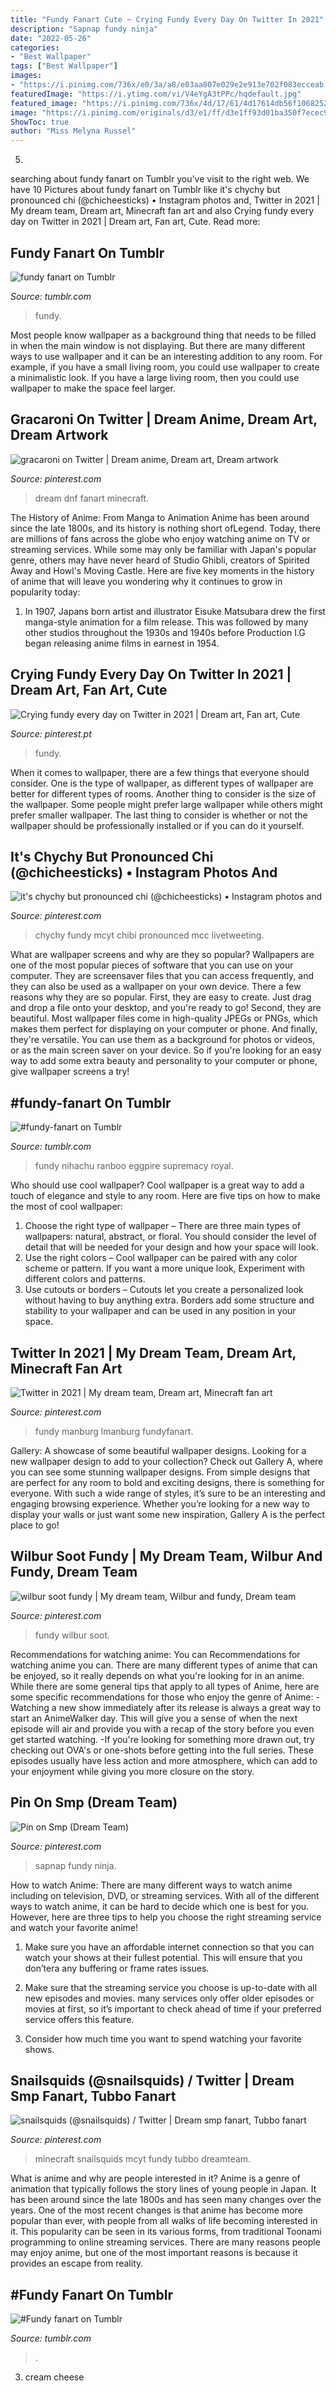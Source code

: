 ```yaml
---
title: "Fundy Fanart Cute ~ Crying Fundy Every Day On Twitter In 2021"
description: "Sapnap fundy ninja"
date: "2022-05-26"
categories:
- "Best Wallpaper"
tags: ["Best Wallpaper"]
images:
- "https://i.pinimg.com/736x/e0/3a/a8/e03aa807e029e2e913e702f083ecceab.jpg"
featuredImage: "https://i.ytimg.com/vi/V4eYgA3tPPc/hqdefault.jpg"
featured_image: "https://i.pinimg.com/736x/4d/17/61/4d17614db56f1068252dc96703a32580.jpg"
image: "https://i.pinimg.com/originals/d3/e1/ff/d3e1ff93d01ba350f7ecec966f94646f.jpg"
ShowToc: true
author: "Miss Melyna Russel"
---
```



5.

	

		
searching about fundy fanart on Tumblr you've visit to the right web. We have 10 Pictures about fundy fanart on Tumblr like it&#039;s chychy but pronounced chi (@chicheesticks) • Instagram photos and, Twitter in 2021 | My dream team, Dream art, Minecraft fan art and also Crying fundy every day on Twitter in 2021 | Dream art, Fan art, Cute. Read more:
		
    
## Fundy Fanart On Tumblr

<img loading=lazy src="https://i.ytimg.com/vi/V4eYgA3tPPc/hqdefault.jpg" onerror="this.onerror=null;this.src='https://tse3.mm.bing.net/th?id=OIP.ur0G5765E0TNIV6bDfGOnQHaFj&amp;pid=15.1';" alt="fundy fanart on Tumblr">

_Source: tumblr.com_

>fundy. 

	

Most people know wallpaper as a background thing that needs to be filled in when the main window is not displaying. But there are many different ways to use wallpaper and it can be an interesting addition to any room. For example, if you have a small living room, you could use wallpaper to create a minimalistic look. If you have a large living room, then you could use wallpaper to make the space feel larger.

    
## Gracaroni On Twitter | Dream Anime, Dream Art, Dream Artwork

<img loading=lazy src="https://i.pinimg.com/originals/d3/e1/ff/d3e1ff93d01ba350f7ecec966f94646f.jpg" onerror="this.onerror=null;this.src='https://tse2.mm.bing.net/th?id=OIP.yEF5n_kdbEY8SeNlZMk2uwHaKk&amp;pid=15.1';" alt="gracaroni on Twitter | Dream anime, Dream art, Dream artwork">

_Source: pinterest.com_

>dream dnf fanart minecraft. 

	

The History of Anime: From Manga to Animation
Anime has been around since the late 1800s, and its history is nothing short ofLegend. Today, there are millions of fans across the globe who enjoy watching anime on TV or streaming services. While some may only be familiar with Japan's popular genre, others may have never heard of Studio Ghibli, creators of Spirited Away and Howl's Moving Castle. Here are five key moments in the history of anime that will leave you wondering why it continues to grow in popularity today:
1) In 1907, Japans born artist and illustrator Eisuke Matsubara drew the first manga-style animation for a film release. This was followed by many other studios throughout the 1930s and 1940s before Production I.G began releasing anime films in earnest in 1954.

    
## Crying Fundy Every Day On Twitter In 2021 | Dream Art, Fan Art, Cute

<img loading=lazy src="https://i.pinimg.com/736x/ac/9f/88/ac9f88dfd656c5dae1fe952f1e359e8e.jpg" onerror="this.onerror=null;this.src='https://tse3.mm.bing.net/th?id=OIP.zBf37wsHHPowq-no3XcobAHaFn&amp;pid=15.1';" alt="Crying fundy every day on Twitter in 2021 | Dream art, Fan art, Cute">

_Source: pinterest.pt_

>fundy. 

	

When it comes to wallpaper, there are a few things that everyone should consider. One is the type of wallpaper, as different types of wallpaper are better for different types of rooms. Another thing to consider is the size of the wallpaper. Some people might prefer large wallpaper while others might prefer smaller wallpaper. The last thing to consider is whether or not the wallpaper should be professionally installed or if you can do it yourself.

    
## It&#039;s Chychy But Pronounced Chi (@chicheesticks) • Instagram Photos And

<img loading=lazy src="https://i.pinimg.com/736x/e0/3a/a8/e03aa807e029e2e913e702f083ecceab.jpg" onerror="this.onerror=null;this.src='https://tse4.mm.bing.net/th?id=OIP.ROR6hIQkZQqj2Pn9mCjMZAHaHQ&amp;pid=15.1';" alt="it&#039;s chychy but pronounced chi (@chicheesticks) • Instagram photos and">

_Source: pinterest.com_

>chychy fundy mcyt chibi pronounced mcc livetweeting. 

	

What are wallpaper screens and why are they so popular?
Wallpapers are one of the most popular pieces of software that you can use on your computer. They are screensaver files that you can access frequently, and they can also be used as a wallpaper on your own device. There a few reasons why they are so popular. First, they are easy to create. Just drag and drop a file onto your desktop, and you're ready to go! Second, they are beautiful. Most wallpaper files come in high-quality JPEGs or PNGs, which makes them perfect for displaying on your computer or phone. And finally, they're versatile. You can use them as a background for photos or videos, or as the main screen saver on your device. So if you're looking for an easy way to add some extra beauty and personality to your computer or phone, give wallpaper screens a try!

    
## #fundy-fanart On Tumblr

<img loading=lazy src="https://64.media.tumblr.com/d35e2b956ea19b5874b0276013fa393d/ff7f34fc953955bc-2e/s540x810/dca3df9e228bd01cfcf7d0ef934a23ce45f61cd4.png" onerror="this.onerror=null;this.src='https://tse4.mm.bing.net/th?id=OIP.r9oOJs3_nGKI-iNQOVz1XQHaE1&amp;pid=15.1';" alt="#fundy-fanart on Tumblr">

_Source: tumblr.com_

>fundy nihachu ranboo eggpire supremacy royal. 

	

Who should use cool wallpaper?
Cool wallpaper is a great way to add a touch of elegance and style to any room. Here are five tips on how to make the most of cool wallpaper: 
1) Choose the right type of wallpaper – There are three main types of wallpapers: natural, abstract, or floral. You should consider the level of detail that will be needed for your design and how your space will look. 
2) Use the right colors – Cool wallpaper can be paired with any color scheme or pattern. If you want a more unique look, Experiment with different colors and patterns. 
3) Use cutouts or borders – Cutouts let you create a personalized look without having to buy anything extra. Borders add some structure and stability to your wallpaper and can be used in any position in your space.

    
## Twitter In 2021 | My Dream Team, Dream Art, Minecraft Fan Art

<img loading=lazy src="https://i.pinimg.com/originals/33/01/e5/3301e5e4f382e7497ca4c30ffc52dc61.jpg" onerror="this.onerror=null;this.src='https://tse4.mm.bing.net/th?id=OIP.fL1_FKU_imzNbBScS7vkewHaLH&amp;pid=15.1';" alt="Twitter in 2021 | My dream team, Dream art, Minecraft fan art">

_Source: pinterest.com_

>fundy manburg lmanburg fundyfanart. 

	

Gallery: A showcase of some beautiful wallpaper designs.
Looking for a new wallpaper design to add to your collection? Check out Gallery A, where you can see some stunning wallpaper designs. From simple designs that are perfect for any room to bold and exciting designs, there is something for everyone. With such a wide range of styles, it’s sure to be an interesting and engaging browsing experience. Whether you’re looking for a new way to display your walls or just want some new inspiration, Gallery A is the perfect place to go!





	
	
    
## Wilbur Soot Fundy | My Dream Team, Wilbur And Fundy, Dream Team

<img loading=lazy src="https://i.pinimg.com/736x/4d/17/61/4d17614db56f1068252dc96703a32580.jpg" onerror="this.onerror=null;this.src='https://tse1.mm.bing.net/th?id=OIP.eivjAPBj43xC6N-7bqr4QgHaJ3&amp;pid=15.1';" alt="wilbur soot fundy | My dream team, Wilbur and fundy, Dream team">

_Source: pinterest.com_

>fundy wilbur soot. 

	

Recommendations for watching anime: You can
Recommendations for watching anime you can. There are many different types of anime that can be enjoyed, so it really depends on what you're looking for in an anime. While there are some general tips that apply to all types of Anime, here are some specific recommendations for those who enjoy the genre of Anime: 
-Watching a new show immediately after its release is always a great way to start an AnimeWalker day. This will give you a sense of when the next episode will air and provide you with a recap of the story before you even get started watching. 
-If you're looking for something more drawn out, try checking out OVA's or one-shots before getting into the full series. These episodes usually have less action and more atmosphere, which can add to your enjoyment while giving you more closure on the story.

    
## Pin On Smp (Dream Team)

<img loading=lazy src="https://i.pinimg.com/736x/8b/b9/14/8bb914181492ee2cfc2a629f6a78671e.jpg" onerror="this.onerror=null;this.src='https://tse1.mm.bing.net/th?id=OIP.gSaih4wF_yIgIEgbdFu_4QHaHU&amp;pid=15.1';" alt="Pin on Smp (Dream Team)">

_Source: pinterest.com_

>sapnap fundy ninja. 

	

How to watch Anime: There are many different ways to watch anime including on television, DVD, or streaming services.
With all of the different ways to watch anime, it can be hard to decide which one is best for you. However, here are three tips to help you choose the right streaming service and watch your favorite anime!
1. Make sure you have an affordable internet connection so that you can watch your shows at their fullest potential. This will ensure that you don’tera any buffering or frame rates issues.

2. Make sure that the streaming service you choose is up-to-date with all new episodes and movies. many services only offer older episodes or movies at first, so it’s important to check ahead of time if your preferred service offers this feature.

3. Consider how much time you want to spend watching your favorite shows.

    
## Snailsquids (@snailsquids) / Twitter | Dream Smp Fanart, Tubbo Fanart

<img loading=lazy src="https://i.pinimg.com/736x/6c/60/97/6c609737ae801b3da3af7015f2e3b898.jpg" onerror="this.onerror=null;this.src='https://tse3.mm.bing.net/th?id=OIP.T7O0HGPoGUwC_2bSt48ZtQHaIF&amp;pid=15.1';" alt="snailsquids (@snailsquids) / Twitter | Dream smp fanart, Tubbo fanart">

_Source: pinterest.com_

>minecraft snailsquids mcyt fundy tubbo dreamteam. 

	

What is anime and why are people interested in it?
Anime is a genre of animation that typically follows the story lines of young people in Japan. It has been around since the late 1800s and has seen many changes over the years. One of the most recent changes is that anime has become more popular than ever, with people from all walks of life becoming interested in it. This popularity can be seen in its various forms, from traditional Toonami programming to online streaming services. There are many reasons people may enjoy anime, but one of the most important reasons is because it provides an escape from reality.

    
## #Fundy Fanart On Tumblr

<img loading=lazy src="https://64.media.tumblr.com/d35e2b956ea19b5874b0276013fa393d/ff7f34fc953955bc-2e/s250x400/d276726acb4bf55638c4b15315ef9dc460263f08.png" onerror="this.onerror=null;this.src='https://tse4.mm.bing.net/th?id=OIP.yPlIx7MOfxuDPhH_0Ao-qQAAAA&amp;pid=15.1';" alt="#Fundy fanart on Tumblr">

_Source: tumblr.com_

>. 

	

3. cream cheese 


